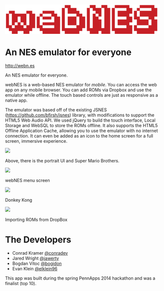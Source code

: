 ![](images/logo.png)

An NES emulator for everyone
=======


<http://webn.es>


An NES emulator for everyone.

webNES is a web-based NES emulator for *mobile*. You can access the web app on any mobile browser. You can add ROMs via Dropbox and use the emulator while offline. The touch based controls are just as responsive as a native app.

The emulator was based off of the existing JSNES (<https://github.com/bfirsh/jsnes>) library, with modifications to support the HTML5 Web Audio API. We used jQuery to build the touch interface, Local Storage and WebSQL to store the ROMs offline. It also supports the HTML5 Offline Application Cache, allowing you to use the emulator with no internet connection. It can even be added as an icon to the home screen for a full screen, immersive experience.

<img src="https://raw2.github.com/conradev/webn.es/master/images/s1.PNG" width= "200px"/>

Above, there is the portrait UI and Super Mario Brothers. 

<img src="https://raw2.github.com/conradev/webn.es/master/images/s2.PNG" width= "200px"/>

webNES menu screen

<img src="https://raw2.github.com/conradev/webn.es/master/images/s3.PNG" width= "200px"/>

Donkey Kong

<img src="https://raw2.github.com/conradev/webn.es/master/images/s4.PNG" width= "200px"/>

Importing ROMs from DropBox

The Developers
========
* Conrad Kramer [@conradev](https://github.com/conradev)
* Jared Wright [@jawerty](https://github.com/jawerty)
* Bogdan Vitoc [@bogidon](https://github.com/bogidon)
* Evan Klein [@elklein96](http://github.com/elklein96)

This app was built during the spring PennApps 2014 hackathon and was a finalist (top 10).